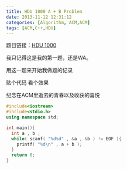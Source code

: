 ```yaml
---
title: HDU 1000 A + B Problem
date: 2013-11-12 12:31:12
categories: [Algorithm, ACM,ACM]
tags: [ACM,C++,HDU]
---
```


题目链接：[HDU 1000](http://acm.hdu.edu.cn/showproblem.php?pid=1000)  

我只记得这是我的第一题，还是WA。  

用这一题来开始我做题的记录  

贴个代码  看个效果  

纪念在ACM里逝去的青春以及收获的喜悦  
<!-- more -->
```C++
#include<iostream>
#include<stdio.h>
using namespace std;

int main(){
  int a , b ;
  while( scanf( "%d%d" , &a , &b ) != EOF ){
    printf( "%d\n" , a + b );
  }
  return 0;
}
```
